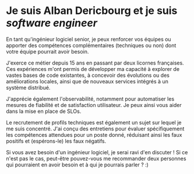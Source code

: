 # Je suis Alban Dericbourg et je suis _software engineer_

En tant qu'ingénieur logiciel senior, je peux renforcer vos équipes ou apporter des compétences complémentaires (techniques ou non) dont votre équipe pourrait avoir besoin.

J'exerce ce métier depuis 15 ans en passant par deux licornes françaises. Ces expériences m'ont permis de développer ma capacité à explorer de vastes bases de code existantes, à concevoir des évolutions ou des améliorations locales, ainsi que de nouveaux services intégrés à un système distribué. 

J'apprécie également l'observabilité, notamment pour automatiser les mesures de fiabilité et de satisfaction utilisateur. Je peux ainsi vous aider dans la mise en place de SLOs.

Le recrutement de profils techniques est également un sujet sur lequel je me suis concentré. J'ai conçu des entretiens pour évaluer spécifiquement les compétences attendues pour un poste donné, réduisant ainsi les faux positifs et (espérons-le) les faux négatifs.

Si vous avez besoin d'un ingénieur logiciel, je serai ravi d'en discuter !
Si ce n'est pas le cas, peut-être pouvez-vous me recommander deux personnes qui pourraient en avoir besoin et à qui je pourrais parler ? :)